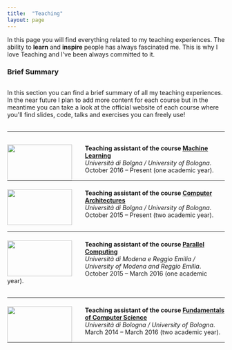 ```yaml
---
title:  "Teaching"
layout: page
---
```

In this page you will find everything related to my teaching experiences. The ability to **learn** and **inspire** people has always fascinated me. This is why I love Teaching and I've been always committed to it.

<h3 id="summary" style="margin-bottom: 30px;">Brief Summary</h3>

In this section you can find a brief summary of all my teaching experiences. In the near future I plan to add more content for each course but in the meantime you can take a look at the official website of each course where you'll find slides, code, talks and exercises you can freely use!

<hr style="margin-top:30px;margin-bottom:30px;width:100%">

<div> <img src ='{{ site.baseurl }}images/ml.jpeg' style="width:150px; height:83; float:left;margin-right:30px"/>
<p><strong>Teaching assistant of the course <a href="http://bias.csr.unibo.it/maltoni/ml/">Machine Learning</a></strong><br>
<em>Università di Bolgna / University of Bologna</em>.
October 2016 – Present (one academic year).<br>
</p></div>

<hr style="margin-top:10px;margin-bottom:20px; width:100%">

<div> <img src ='{{ site.baseurl }}images/arc.jpg'  style="width:150px;height:83px; float:left;margin-right:30px"/>
<p><strong>Teaching assistant of the course <a href="http://bias.csr.unibo.it/maltoni/arc/">Computer Architectures</a></strong><br>
<em>Università di Bolgna / University of Bologna</em>.
October 2015 – Present (two academic year).<br>
</p></div>

<hr style="margin-top:30px;margin-bottom:20px;width:100%">

<div> <img src ='{{ site.baseurl }}images/cp.png' style="width:150px;height:83px; float:left;margin-right:30px"/>
<p><strong>Teaching assistant of the course <a href="http://cdm.unimo.it/home/matematica/zanni.luca/">Parallel Computing</a></strong><br>
<em>Università di Modena e Reggio Emilia / University of Modena and Reggio Emilia</em>.
October 2015 – March 2016 (one academic year).<br>
</p></div>

<hr style="margin-top:30px;margin-bottom:20px;width:100%">

<div> <img src ='{{ site.baseurl }}images/fun.jpg' style="width:150px;height:83px; float:left;margin-right:30px"/>
<p><strong>Teaching assistant of the course <a href="http://www-db.deis.unibo.it/courses/FIT1-AK/?src=home">Fundamentals of Computer Science</a></strong><br>
<em>Università di Bologna / University of Bologna</em>.
March 2014 – March 2016 (two academic year).<br>
</p></div>

<hr style="margin-top:10px;margin-bottom:20px; width:100%">

[fit]:   http://www-db.deis.unibo.it/courses/FIT1-AK/Index.html
[arc]: http://bias.csr.unibo.it/maltoni/arc/
[parallel]: http://cdm.unimo.it/home/matematica/zanni.luca/
[ml]: http://bias.csr.unibo.it/maltoni/ml/
